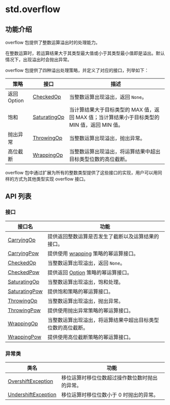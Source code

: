   
# std.overflow

## 功能介绍

overflow 包提供了整数运算溢出时的处理能力。

在整数运算时，若运算结果大于其类型最大值或小于其类型最小值即是溢出。默认情况下，出现溢出时会抛出异常。

overflow 包提供了四种溢出处理策略，并定义了对应的接口，列举如下：

策略| 接口| 描述  
---|---|---  
返回 Option| [CheckedOp](https://docs.cangjie-lang.cn/docs/1.0.1/libs/std/overflow/overflow_package_api/overflow_package_interfaces.html#interface-checkedopt)| 当整数运算出现溢出，返回 `None`。  
饱和| [SaturatingOp](https://docs.cangjie-lang.cn/docs/1.0.1/libs/std/overflow/overflow_package_api/overflow_package_interfaces.html#interface-saturatingopt)| 当计算结果大于目标类型的 MAX 值，返回 MAX 值；当计算结果小于目标类型的 MIN 值，返回 MIN 值。  
抛出异常| [ThrowingOp](https://docs.cangjie-lang.cn/docs/1.0.1/libs/std/overflow/overflow_package_api/overflow_package_interfaces.html#interface-throwingopt)| 当整数运算出现溢出，抛出异常。  
高位截断| [WrappingOp](https://docs.cangjie-lang.cn/docs/1.0.1/libs/std/overflow/overflow_package_api/overflow_package_interfaces.html#interface-wrappingopt)| 当整数运算出现溢出，将运算结果中超出目标类型位数的高位截断。  
  
overflow 包中通过扩展为所有的整数类型提供了这些接口的实现，用户可以用同样的方式为其他类型实现 overflow 接口。

## API 列表

### 接口

接口名| 功能  
---|---  
[CarryingOp](https://docs.cangjie-lang.cn/docs/1.0.1/libs/std/overflow/overflow_package_api/overflow_package_interfaces.html#interface-carryingopt)| 提供返回整数运算是否发生了截断以及运算结果的接口。  
[CarryingPow](https://docs.cangjie-lang.cn/docs/1.0.1/libs/std/overflow/overflow_package_api/overflow_package_interfaces.html#interface-carryingpow)| 提供使用 [wrapping](https://docs.cangjie-lang.cn/docs/1.0.1/libs/std/overflow/overflow_package_api/overflow_package_interfaces.html#interface-wrappingopt) 策略的幂运算接口。  
[CheckedOp](https://docs.cangjie-lang.cn/docs/1.0.1/libs/std/overflow/overflow_package_api/overflow_package_interfaces.html#interface-checkedopt)| 当整数运算出现溢出，返回 `None`。  
[CheckedPow](https://docs.cangjie-lang.cn/docs/1.0.1/libs/std/overflow/overflow_package_api/overflow_package_interfaces.html#interface-checkedpow)| 提供返回 [Option](https://docs.cangjie-lang.cn/docs/1.0.1/libs/std/core/core_package_api/core_package_enums.html#enum-optiont) 策略的幂运算接口。  
[SaturatingOp](https://docs.cangjie-lang.cn/docs/1.0.1/libs/std/overflow/overflow_package_api/overflow_package_interfaces.html#interface-saturatingopt)| 当整数运算出现溢出，饱和处理。  
[SaturatingPow](https://docs.cangjie-lang.cn/docs/1.0.1/libs/std/overflow/overflow_package_api/overflow_package_interfaces.html#interface-saturatingpow)| 提供饱和策略的幂运算接口。  
[ThrowingOp](https://docs.cangjie-lang.cn/docs/1.0.1/libs/std/overflow/overflow_package_api/overflow_package_interfaces.html#interface-throwingopt)| 当整数运算出现溢出，抛出异常。  
[ThrowingPow](https://docs.cangjie-lang.cn/docs/1.0.1/libs/std/overflow/overflow_package_api/overflow_package_interfaces.html#interface-throwingpow)| 提供使用抛出异常策略的幂运算接口。  
[WrappingOp](https://docs.cangjie-lang.cn/docs/1.0.1/libs/std/overflow/overflow_package_api/overflow_package_interfaces.html#interface-wrappingopt)| 当整数运算出现溢出，将运算结果中超出目标类型位数的高位截断。  
[WrappingPow](https://docs.cangjie-lang.cn/docs/1.0.1/libs/std/overflow/overflow_package_api/overflow_package_interfaces.html#interface-wrappingpow)| 提供使用高位截断策略的幂运算接口。  
  
### 异常类

类名| 功能  
---|---  
[OvershiftException](https://docs.cangjie-lang.cn/docs/1.0.1/libs/std/overflow/overflow_package_api/overflow_package_exceptions.html#class-overshiftexception)| 移位运算时移位位数超过操作数位数时抛出的异常。  
[UndershiftException](https://docs.cangjie-lang.cn/docs/1.0.1/libs/std/overflow/overflow_package_api/overflow_package_exceptions.html#class-undershiftexception)| 移位运算时移位位数小于 0 时抛出的异常。